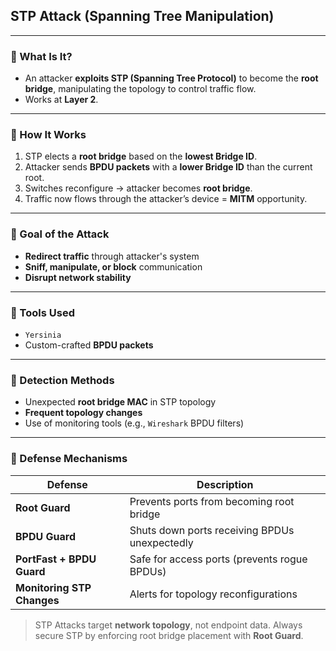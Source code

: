 ## STP Attack (Spanning Tree Manipulation)

---

### 🔹 What Is It?

- An attacker **exploits STP (Spanning Tree Protocol)** to become the **root bridge**, manipulating the topology to control traffic flow.
- Works at **Layer 2**.

---

### 🔹 How It Works

1. STP elects a **root bridge** based on the **lowest Bridge ID**.
2. Attacker sends **BPDU packets** with a **lower Bridge ID** than the current root.
3. Switches reconfigure → attacker becomes **root bridge**.
4. Traffic now flows through the attacker’s device = **MITM** opportunity.

---

### 🔹 Goal of the Attack

- **Redirect traffic** through attacker's system  
- **Sniff, manipulate, or block** communication  
- **Disrupt network stability**

---

### 🔹 Tools Used

- `Yersinia`
- Custom-crafted **BPDU packets**

---

### 🔹 Detection Methods

- Unexpected **root bridge MAC** in STP topology  
- **Frequent topology changes**  
- Use of monitoring tools (e.g., `Wireshark` BPDU filters)

---

### 🔹 Defense Mechanisms

| Defense                    | Description                                     |
|----------------------------|-------------------------------------------------|
| **Root Guard**             | Prevents ports from becoming root bridge        |
| **BPDU Guard**             | Shuts down ports receiving BPDUs unexpectedly   |
| **PortFast + BPDU Guard**  | Safe for access ports (prevents rogue BPDUs)    |
| **Monitoring STP Changes** | Alerts for topology reconfigurations            |

> STP Attacks target **network topology**, not endpoint data. Always secure STP by enforcing root bridge placement with **Root Guard**.
